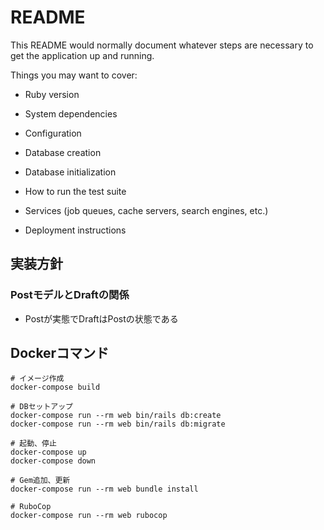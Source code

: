 # README

This README would normally document whatever steps are necessary to get the
application up and running.

Things you may want to cover:

* Ruby version

* System dependencies

* Configuration

* Database creation

* Database initialization

* How to run the test suite

* Services (job queues, cache servers, search engines, etc.)

* Deployment instructions

## 実装方針
### PostモデルとDraftの関係
- Postが実態でDraftはPostの状態である

## Dockerコマンド
```
# イメージ作成
docker-compose build

# DBセットアップ
docker-compose run --rm web bin/rails db:create
docker-compose run --rm web bin/rails db:migrate

# 起動、停止
docker-compose up
docker-compose down

# Gem追加、更新
docker-compose run --rm web bundle install

# RuboCop
docker-compose run --rm web rubocop
```
